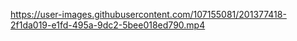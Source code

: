 

https://user-images.githubusercontent.com/107155081/201377418-2f1da019-e1fd-495a-9dc2-5bee018ed790.mp4

